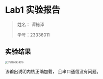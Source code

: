 # Lab1 实验报告

>  姓名： 谭栋泽
>
> 学号：23336011

## 实验结果

<img src="D:\Routine\WeChat\Data\WeChat Files\wxid_zfcan4nv3ao421\FileStorage\Temp\1751980424310.png" alt="1751980424310" style="zoom:50%;" /> 

该输出说明内核正确加载， 且串口通信没有问题。